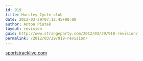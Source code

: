 ```yaml
---
id: 919
title: Hursley Cycle club
date: 2012-03-29T07:12:45+00:00
author: Anton Piatek
layout: revision
guid: http://www.strangeparty.com/2012/03/29/918-revision/
permalink: /2012/03/29/918-revision/
---
```

<div id="w1333005075514">
  <a href="http://sportstracklive.com">sportstracklive.com</a>
</div>

&nbsp;